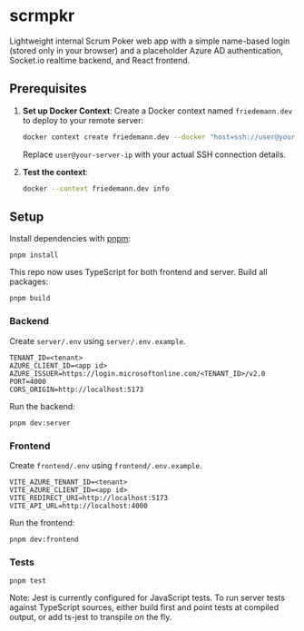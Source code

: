# scrmpkr

Lightweight internal Scrum Poker web app with a simple name-based login (stored only in your browser) and a placeholder Azure AD authentication, Socket.io realtime backend, and React frontend.

## Prerequisites

1. **Set up Docker Context**: Create a Docker context named `friedemann.dev` to deploy to your remote server:

   ```bash
   docker context create friedemann.dev --docker "host=ssh://user@your-server-ip"
   ```

   Replace `user@your-server-ip` with your actual SSH connection details.

2. **Test the context**:
   ```bash
   docker --context friedemann.dev info
   ```

## Setup

Install dependencies with [pnpm](https://pnpm.io):

```
pnpm install
```

This repo now uses TypeScript for both frontend and server.
Build all packages:

```
pnpm build
```

### Backend

Create `server/.env` using `server/.env.example`.

```
TENANT_ID=<tenant>
AZURE_CLIENT_ID=<app id>
AZURE_ISSUER=https://login.microsoftonline.com/<TENANT_ID>/v2.0
PORT=4000
CORS_ORIGIN=http://localhost:5173
```

Run the backend:

```
pnpm dev:server
```

### Frontend

Create `frontend/.env` using `frontend/.env.example`.

```
VITE_AZURE_TENANT_ID=<tenant>
VITE_AZURE_CLIENT_ID=<app id>
VITE_REDIRECT_URI=http://localhost:5173
VITE_API_URL=http://localhost:4000
```

Run the frontend:

```
pnpm dev:frontend
```

### Tests

```
pnpm test
```

Note: Jest is currently configured for JavaScript tests. To run server tests against TypeScript sources, either build first and point tests at compiled output, or add ts-jest to transpile on the fly.
